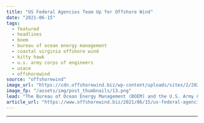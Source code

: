 ```yaml
---
title: "US Federal Agencies Team Up for Offshore Wind"
date: "2021-06-15"
tags: 
  - featured
  - headlines
  - boem
  - bureau of ocean energy management
  - coastal virginia offshore wind
  - kitty hawk
  - u.s. army corps of engineers
  - usace
  - offshorewind
source: "offshorewind"
image_url: "https://cdn.offshorewind.biz/wp-content/uploads/sites/2/2021/03/19092011/Offshore-Wind-Could-Meet-Nearly-All-of-US-2050-Electricity-Demand.png"
image_fp: "/assets/img/post_thumbnails/13.png"
lead: "The Bureau of Ocean Energy Management (BOEM) and the U.S. Army Corps of Engineers"
article_url: "https://www.offshorewind.biz/2021/06/15/us-federal-agencies-team-up-for-offshore-wind/"
---
```


---
